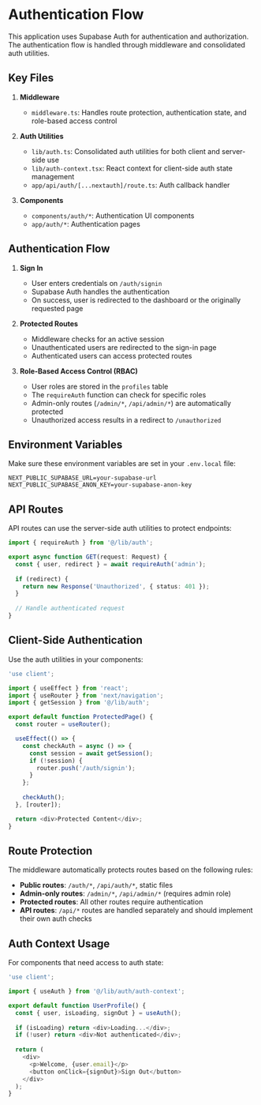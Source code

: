 # Authentication Flow

This application uses Supabase Auth for authentication and authorization. The authentication flow is handled through middleware and consolidated auth utilities.

## Key Files

1. **Middleware**
   - `middleware.ts`: Handles route protection, authentication state, and role-based access control

2. **Auth Utilities**
   - `lib/auth.ts`: Consolidated auth utilities for both client and server-side use
   - `lib/auth-context.tsx`: React context for client-side auth state management
   - `app/api/auth/[...nextauth]/route.ts`: Auth callback handler

3. **Components**
   - `components/auth/*`: Authentication UI components
   - `app/auth/*`: Authentication pages

## Authentication Flow

1. **Sign In**
   - User enters credentials on `/auth/signin`
   - Supabase Auth handles the authentication
   - On success, user is redirected to the dashboard or the originally requested page

2. **Protected Routes**
   - Middleware checks for an active session
   - Unauthenticated users are redirected to the sign-in page
   - Authenticated users can access protected routes

3. **Role-Based Access Control (RBAC)**
   - User roles are stored in the `profiles` table
   - The `requireAuth` function can check for specific roles
   - Admin-only routes (`/admin/*`, `/api/admin/*`) are automatically protected
   - Unauthorized access results in a redirect to `/unauthorized`

## Environment Variables

Make sure these environment variables are set in your `.env.local` file:

```
NEXT_PUBLIC_SUPABASE_URL=your-supabase-url
NEXT_PUBLIC_SUPABASE_ANON_KEY=your-supabase-anon-key
```

## API Routes

API routes can use the server-side auth utilities to protect endpoints:

```typescript
import { requireAuth } from '@/lib/auth';

export async function GET(request: Request) {
  const { user, redirect } = await requireAuth('admin');
  
  if (redirect) {
    return new Response('Unauthorized', { status: 401 });
  }
  
  // Handle authenticated request
}
```

## Client-Side Authentication

Use the auth utilities in your components:

```typescript
'use client';

import { useEffect } from 'react';
import { useRouter } from 'next/navigation';
import { getSession } from '@/lib/auth';

export default function ProtectedPage() {
  const router = useRouter();

  useEffect(() => {
    const checkAuth = async () => {
      const session = await getSession();
      if (!session) {
        router.push('/auth/signin');
      }
    };
    
    checkAuth();
  }, [router]);

  return <div>Protected Content</div>;
}
```

## Route Protection

The middleware automatically protects routes based on the following rules:

- **Public routes**: `/auth/*`, `/api/auth/*`, static files
- **Admin-only routes**: `/admin/*`, `/api/admin/*` (requires admin role)
- **Protected routes**: All other routes require authentication
- **API routes**: `/api/*` routes are handled separately and should implement their own auth checks

## Auth Context Usage

For components that need access to auth state:

```typescript
'use client';

import { useAuth } from '@/lib/auth/auth-context';

export default function UserProfile() {
  const { user, isLoading, signOut } = useAuth();
  
  if (isLoading) return <div>Loading...</div>;
  if (!user) return <div>Not authenticated</div>;
  
  return (
    <div>
      <p>Welcome, {user.email}</p>
      <button onClick={signOut}>Sign Out</button>
    </div>
  );
}
```
